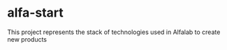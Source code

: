 # alfa-start
This project represents the stack of technologies used in Alfalab to create new products
